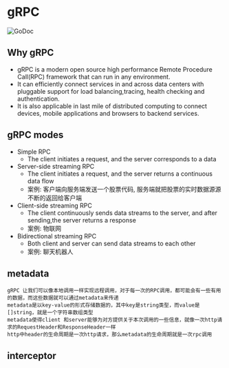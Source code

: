 # gRPC

![GoDoc](https://pkg.go.dev/badge/google.golang.org/grpc)

## Why gRPC

- gRPC is a modern open source high performance Remote Procedure Call(RPC) framework that can run in any environment.
- It can efficiently connect services in and across data centers with pluggable support for load balancing,tracing, health checking and authentication.
- It is also applicable in last mile of distributed computing to connect devices, mobile applications and browsers to backend services.

## gRPC modes
- Simple RPC
    - The client initiates a request, and the server corresponds to a data
- Server-side streaming RPC
    - The client initiates a request, and the server returns a continuous data flow
    - 案例: 客户端向服务端发送一个股票代码, 服务端就把股票的实时数据源源不断的返回给客户端
- Client-side streaming RPC
    - The client continuously sends data streams to the server, and after sending,the server returns a response
    - 案例: 物联网
- Bidirectional streaming RPC
    - Both client and server can send data streams to each other
    - 案例: 聊天机器人

## metadata
```text
gRPC 让我们可以像本地调用一样实现远程调用，对于每一次的RPC调用，都可能会有一些有用的数据，而这些数据就可以通过metadata来传递
metadata是以key-value的形式存储数据的，其中key是string类型，而value是[]string，就是一个字符串数组类型
metadata使得client 和server能够为对方提供关于本次调用的一些信息，就像一次http请求的RequestHeader和ResponseHeader一样
http中header的生命周期是一次http请求，那么metadata的生命周期就是一次rpc调用
```

## interceptor
```text

```

